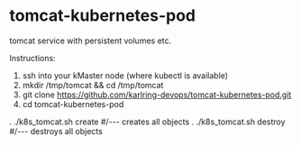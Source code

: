 # tomcat-kubernetes-pod
tomcat service with persistent volumes etc.

Instructions:

1. ssh into your kMaster node (where kubectl is available)
2. mkdir /tmp/tomcat && cd /tmp/tomcat
3. git clone https://github.com/karlring-devops/tomcat-kubernetes-pod.git
4. cd tomcat-kubernetes-pod

. ./k8s_tomcat.sh create      #/--- creates all objects
. ./k8s_tomcat.sh destroy     #/--- destroys all objects



